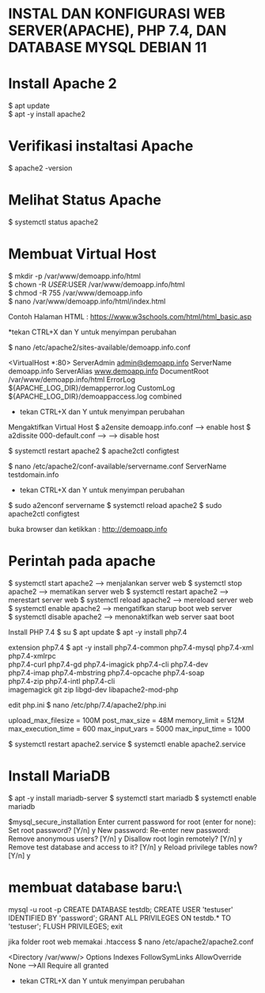 # INSTAL DAN KONFIGURASI WEB SERVER(APACHE), PHP 7.4, DAN DATABASE MYSQL DEBIAN 11

# Install Apache 2 
$ apt update\
$ apt -y install apache2

# Verifikasi instaltasi Apache
$ apache2 -version

# Melihat Status Apache
$ systemctl status apache2


# Membuat Virtual Host
$ mkdir -p /var/www/demoapp.info/html \
$ chown -R $USER:$USER /var/www/demoapp.info/html \
$ chmod -R 755 /var/www/demoapp.info \
$ nano /var/www/demoapp.info/html/index.html

Contoh Halaman HTML :
https://www.w3schools.com/html/html_basic.asp

 *tekan CTRL+X dan Y untuk menyimpan perubahan


$ nano /etc/apache2/sites-available/demoapp.info.conf

<VirtualHost *:80>
  ServerAdmin admin@demoapp.info
  ServerName demoapp.info
  ServerAlias www.demoapp.info
  DocumentRoot /var/www/demoapp.info/html
  ErrorLog ${APACHE_LOG_DIR}/demapperror.log
  CustomLog ${APACHE_LOG_DIR}/demoappaccess.log combined
</VirtualHost>

* tekan CTRL+X dan Y untuk menyimpan perubahan


Mengaktifkan Virtual Host 
$ a2ensite demoapp.info.conf --> enable host
$ a2dissite 000-default.conf --> --> disable host

$ systemctl restart apache2
$ apache2ctl configtest

$ nano /etc/apache2/conf-available/servername.conf
ServerName testdomain.info
* tekan CTRL+X dan Y untuk menyimpan perubahan

$ sudo a2enconf servername
$ systemctl reload apache2
$ sudo apache2ctl configtest

buka browser dan ketikkan :
http://demoapp.info

# Perintah pada apache
$ systemctl start apache2 --> menjalankan server web
$ systemctl stop apache2 --> mematikan server web
$ systemctl restart apache2 --> merestart server web
$ systemctl reload apache2 --> mereload server web
$ systemctl enable apache2 --> mengatifkan starup boot web server  
$ systemctl disable apache2 --> menonaktifkan web server saat boot



Install PHP 7.4
$ su
$ apt update
$ apt -y install php7.4

extension php7.4
$ apt -y install php7.4-common php7.4-mysql php7.4-xml php7.4-xmlrpc \
php7.4-curl php7.4-gd php7.4-imagick php7.4-cli php7.4-dev \
php7.4-imap php7.4-mbstring php7.4-opcache php7.4-soap \
php7.4-zip php7.4-intl php7.4-cli \
imagemagick git zip libgd-dev libapache2-mod-php 


edit php.ini
$ nano /etc/php/7.4/apache2/php.ini

upload_max_filesize = 100M
post_max_size = 48M
memory_limit = 512M
max_execution_time = 600
max_input_vars = 5000
max_input_time = 1000

$ systemctl restart apache2.service
$ systemctl enable apache2.service

# Install MariaDB
$ apt -y install mariadb-server
$ systemctl start mariadb
$ systemctl enable mariadb

$mysql_secure_installation
Enter current password for root (enter for none): 
Set root password? [Y/n] y
New password: 
Re-enter new password: 
Remove anonymous users? [Y/n] y
Disallow root login remotely? [Y/n] y
Remove test database and access to it? [Y/n] y
Reload privilege tables now? [Y/n] y

# membuat database baru:\
mysql -u root -p
CREATE DATABASE testdb;
CREATE USER 'testuser' IDENTIFIED BY 'password';
GRANT ALL PRIVILEGES ON testdb.* TO 'testuser';
FLUSH PRIVILEGES;
exit


jika folder root web memakai .htaccess
$ nano /etc/apache2/apache2.conf

<Directory /var/www/>
        Options Indexes FollowSymLinks
        AllowOverride None -->All
        Require all granted
</Directory>
* tekan CTRL+X dan Y untuk menyimpan perubahan
